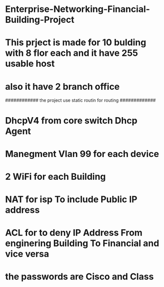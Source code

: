 # Enterprise-Networking-Financial-Building-Project
# This prject is made for 10 bulding with 8 flor each and it have 255 usable host
# also it have 2 branch office 

############ the project use static routin for routing #############
# DhcpV4 from core switch Dhcp Agent
# Manegment Vlan 99 for each device
# 2 WiFi for each Building 
# NAT for isp To include Public IP address 
# ACL for to deny IP Address From enginering Building To Financial and vice versa
# 
#
#
# the passwords are Cisco and Class
